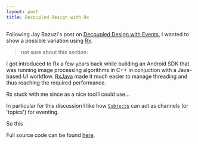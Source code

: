 ```yaml
---
layout: post
title: Decoupled Design with Rx
---
```


Following Jay Bazuzi's post on [Decoupled Design with Events](https://jay.bazuzi.com/Decoupled-Design/), I wanted to show a possible variation using [Rx](https://reactivex.io/).

> not sure about this section:

I got introduced to Rx a few years back while building an Android SDK that was running image processing algorithms in C++ in conjuction with a Java-based UI workflow. [RxJava](https://github.com/ReactiveX/RxJava) made it much easier to manage threading and thus reaching the required performance.

Rx stuck with me since as a nice tool I could use...

In particular for this discussion I like how [`Subject`s](https://reactivex.io/documentation/subject.html) can act as channels (or 'topics') for eventing.

So this 



Full source code can be found [here](https://github.com/nitsanavni/katas/tree/main/jayb-decoupled-design-with-events).